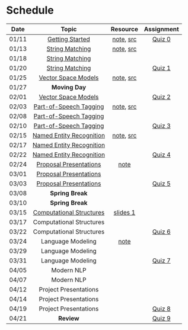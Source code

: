 # Schedule

| Date  |                                                                                                                                         Topic                                                                                                                                          |                                     Resource                                      |       Assignment        |
|:-----:|:--------------------------------------------------------------------------------------------------------------------------------------------------------------------------------------------------------------------------------------------------------------------------------------:|:---------------------------------------------------------------------------------:|:-----------------------:|
| 01/11 |                                                         [Getting Started](https://emory.zoom.us/rec/play/7T-5UBERbxVH1GpqksLnlXRFQgWMuthWR7lpTiRZib8G4c_YvHryP8LL-9vKGzgFU7G3BwuFJcQwK5Ow.uRO-0ieXdModVuCU?continueMode=true)                                                          |              [note](getting_started.md), [src](../src/quiz/quiz0.py)              | [Quiz 0](quiz/quiz0.md) |
| 01/13 |                                                                          [String Matching](https://emory.zoom.us/rec/share/SXyMjocdb-EH0lnISSJ_90fPjC-gyj6ZHIn-WORviuEoIXk1qr3yqHe-LC5fgtOh.GlsKK_AuAUEZdWlR)                                                                          |          [note](string_matching.ipynb), [src](../src/string_matching.py)          |                         |
| 01/18 |                                                                          [String Matching](https://emory.zoom.us/rec/share/c2KbsaPRBERFPljDyskAyD3tdKaaeVaqnUk_fcHjITLiID7lW-d0iP18zyv03gss.4BqA2s93Zr2npVta)                                                                          |                                                                                   |                         |
| 01/20 |                                                                          [String Matching](https://emory.zoom.us/rec/share/8UNdtPHn58tJRJ3w6Nc3YaQa6uhob320o2Uv5_4TLpHGiw0PVgb1n7ljB7H-0A-g.4iPyQxA8AsXPE33T)                                                                          |                                                                                   | [Quiz 1](quiz/quiz1.md) |
| 01/25 |                                                                        [Vector Space Models](https://emory.zoom.us/rec/share/MVRPgVM0tBUHT7qjc4K71Q7OFZHJjEKyXEXOL1KXYAV8HZ3HJSNarXd-qU1CPxNs.nG7TxlcsjSZ1Mde6)                                                                        |      [note](vector_space_models.ipynb), [src](../src/vector_space_models.py)      |                         |
| 01/27 |                                                                                                                                     **Moving Day**                                                                                                                                     |                                                                                   |                         |
| 02/01 |                                                                        [Vector Space Models](https://emory.zoom.us/rec/share/3BOV3uCDEnbCAbpSmCRMk7buo13N3Wabkj8XlUEI0EvaOIZ-cU6aeNipc4Dg_opK.7EltmBue4eJhudO7)                                                                        |                                                                                   | [Quiz 2](quiz/quiz2.md) |
| 02/03 |                                                                      [Part-of-Speech Tagging](https://emory.zoom.us/rec/share/TqkTGHKfSVSgJT3CuDYZ303jgQUVpg3a7ZiGPN20KMW_jC7A6xISL6FeDwCD_pxg.OqxvpcG74-8RSOiw)                                                                       |   [note](part_of_speech_tagging.ipynb), [src](../src/part_of_speech_tagging.py)   |                         |
| 02/08 |                                                                       [Part-of-Speech Tagging](https://emory.zoom.us/rec/share/Uvu_Ol35uFE6DQJlml6kc3KJMXL0eP1mUz-KWj8LIeA250XDp6Nl0w2_1XbcmdE.Dii7TDpqRui54tEk)                                                                       |                                                                                   |                         |
| 02/10 |                                                                      [Part-of-Speech Tagging](https://emory.zoom.us/rec/share/QIqPrhTz04rlz-Uqbw_HmGuN46aHbUPEqdadETpTeQ8sE1f47AaYScbcrZ66gQ2c.uj8oPmcJ_MVRsujM)                                                                       |                                                                                   | [Quiz 3](quiz/quiz3.md) |
| 02/15 |                                                                     [Named Entity Recognition](https://emory.zoom.us/rec/share/uGmpxQVE-xkzOgEJZqtXyaZt2D_c06XfXGaVN-ZjN8j6H1T62x_AVI81MlUlloK0.Izq3iTXKDhD_9PzT)                                                                      | [note](named_entity_recognition.ipynb), [src](../src/named_entity_recognition.py) |                         |
| 02/17 |                                                                     [Named Entity Recognition](https://emory.zoom.us/rec/share/9QNt3cORTjLmCGwfdrwSUftXBh18mbtgTocOkWMB0UT-3AMtl68axbMDiADyBPLA.afv4t-DAlwxV_fQK)                                                                      |                                                                                   |                         |
| 02/22 |                                                                     [Named Entity Recognition](https://emory.zoom.us/rec/share/HZivDAQ3IfeCyrcllVnTeaEJ1ueKDIG8fPuywcThQLhBCumma8Eaw6tg9zdfnVhk.mExyLpYV_z-KpFhG)                                                                      |                                                                                   | [Quiz 4](quiz/quiz4.md) |
| 02/24 |                                                                      [Proposal Presentations](https://emory.zoom.us/rec/share/m2nD79cmvrJeRUm3QCRcwQ5gP0bsKFiYF4KDLtoN977seS7QwKcDLeX3uIMhD_Ri.IRApU3ZAMpHJc41l)                                                                       |                            [note](project-proposal.md)                            |                         |
| 03/01 |                                                                      [Proposal Presentations](https://emory.zoom.us/rec/share/G2izi9m6RF7kBFsG7Y41VMPtLrK3DhU4JyT9mPlQQpP2GJadX4Rx5n0jKrzESBCA.KN8MEkzOovvyulmp)                                                                       |                                                                                   |                         |
| 03/03 |                                                                      [Proposal Presentations](https://emory.zoom.us/rec/share/36Gh-bms00oRezoHCjURD-lOIhofILHZv4IL1CK7pyjsOZb1vssa_CNJBrcm8R82.FMtgDdPBuQ51If6t)                                                                       |                                                                                   | [Quiz 5](quiz/quiz5.md) |
| 03/08 |                                                                                                                                    **Spring Break**                                                                                                                                    |                                                                                   |                         |
| 03/10 |                                                                                                                                    **Spring Break**                                                                                                                                    |                                                                                   |                         |
| 03/15 |                                                                     [Computational Structures](https://emory.zoom.us/rec/share/VqIAunPNVfTjq5na18JLU6wbAHx0GBjj9R6RvFiME3nJwDR2BrbN8yca_MckAjkq.SyeYEC3oq8MmY6dz)                                                                      |                         [slides 1](phrase_structures.pdf)                         |                         |
| 03/17 |                                                                                                                                Computational Structures                                                                                                                                |                                                                                   |                         |
| 03/22 |                                                                                                                                Computational Structures                                                                                                                                |                                                                                   | [Quiz 6](quiz/quiz6.md) |
| 03/24 |                                                                                                                                   Language Modeling                                                                                                                                    |                           [note](language_modeling.pdf)                           |                         |
| 03/29 |                                                                                                                                   Language Modeling                                                                                                                                    |                                                                                   |                         |
| 03/31 |                                                                                                                                   Language Modeling                                                                                                                                    |                                                                                   | [Quiz 7](quiz/quiz7.md) |
| 04/05 |                                                                                                                                       Modern NLP                                                                                                                                       |                                                                                   |                         |
| 04/07 |                                                                                                                                       Modern NLP                                                                                                                                       |                                                                                   |                         |
| 04/12 |                                                                                                                                 Project Presentations                                                                                                                                  |                                                                                   |                         |
| 04/14 |                                                                                                                                 Project Presentations                                                                                                                                  |                                                                                   |                         |
| 04/19 |                                                                                                                                 Project Presentations                                                                                                                                  |                                                                                   | [Quiz 8](quiz/quiz7.md) |
| 04/21 |                                                                                                                                       **Review**                                                                                                                                       |                                                                                   | [Quiz 9](quiz/quiz7.md) |

<!--
0: 2
1: 7
2: 7
3: 7\
4: 7
5: 3
6: 5
7: 5
8: 3
9: 4
-->
